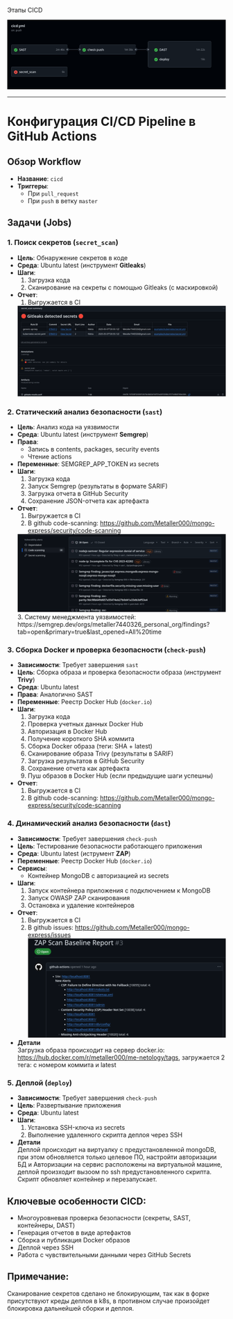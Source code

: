Этапы CICD

<img src="./assets/1.png" title="Home Page showing databases">

***
# Конфигурация CI/CD Pipeline в GitHub Actions

## Обзор Workflow
- **Название**: `cicd`
- **Триггеры**:
  - При `pull_request` 
  - При `push` в ветку `master` 

## Задачи (Jobs) 

### 1. Поиск секретов (`secret_scan`)
- **Цель**: Обнаружение секретов в коде
- **Среда**: Ubuntu latest (инструмент __Gitleaks__)
- **Шаги**:
  1. Загрузка кода
  2. Сканирование на секреты с помощью Gitleaks (с маскировкой)
- **Отчет**:
  1. Выгружается в CI 
    <img src="./assets/4.png" title="Home Page showing databases"> 

### 2. Статический анализ безопасности (`sast`)
- **Цель**: Анализ кода на уязвимости
- **Среда**: Ubuntu latest (инструмент __Semgrep__)
- **Права**:
  - Запись в contents, packages, security events
  - Чтение actions
- **Переменные**: SEMGREP_APP_TOKEN из secrets
- **Шаги**:
  1. Загрузка кода
  2. Запуск Semgrep (результаты в формате SARIF)
  3. Загрузка отчета в GitHub Security
  4. Сохранение JSON-отчета как артефакта
- **Отчет**:
  1. Выгружается в CI  
  2. В github code-scanning: https://github.com/Metaller000/mongo-express/security/code-scanning
  <img src="./assets/3.png" title="Home Page showing databases">
  3. Систему менеджмента уязвимостей: https://semgrep.dev/orgs/metaller7440326_personal_org/findings?tab=open&primary=true&last_opened=All%20time

### 3. Сборка Docker и проверка безопасности (`check-push`)
- **Зависимости**: Требует завершения `sast`
- **Цель**: Сборка образа и проверка безопасности образа (инструмент __Trivy__)
- **Среда**: Ubuntu latest
- **Права**: Аналогично SAST
- **Переменные**: Реестр Docker Hub (`docker.io`)
- **Шаги**:
  1. Загрузка кода
  2. Проверка учетных данных Docker Hub
  3. Авторизация в Docker Hub
  4. Получение короткого SHA коммита
  5. Сборка Docker образа (теги: SHA + latest)
  6. Сканирование образа Trivy (результаты в SARIF)
  7. Загрузка результатов в GitHub Security
  8. Сохранение отчета как артефакта
  9. Пуш образов в Docker Hub (если предыдущие шаги успешны)
- **Отчет**:
  1. Выгружается в CI  
  2. В github code-scanning: https://github.com/Metaller000/mongo-express/security/code-scanning

### 4. Динамический анализ безопасности (`dast`)
- **Зависимости**: Требует завершения `check-push`
- **Цель**: Тестирование безопасности работающего приложения
- **Среда**: Ubuntu latest (иструмент __ZAP__)
- **Переменные**: Реестр Docker Hub (`docker.io`)
- **Сервисы**:
  - Контейнер MongoDB с авторизацией из secrets
- **Шаги**:
  1. Запуск контейнера приложения с подключением к MongoDB
  2. Запуск OWASP ZAP сканирования
  3. Остановка и удаление контейнеров
- **Отчет**:
  1. Выгружается в CI  
  2. В github issues: https://github.com/Metaller000/mongo-express/issues
     <img src="./assets/2.png" title="Home Page showing databases">
- **Детали**    
    Загрузка образа происходит на сервер docker.io: https://hub.docker.com/r/metaller000/me-netology/tags, загружается 2 тега: с номером коммита и latest
    
### 5. Деплой (`deploy`)
- **Зависимости**: Требует завершения `check-push`
- **Цель**: Развертывание приложения
- **Среда**: Ubuntu latest
- **Шаги**:
  1. Установка SSH-ключа из secrets
  2. Выполнение удаленного скрипта деплоя через SSH
- **Детали**    
    Деплой происходит на виртуалку с предустановленной mongoDB, при этом обновляется только целевое ПО, настройти авторизации БД и Авторизации на сервис расположены на виртуальной машине, деплой произходит вызоом по ssh предустановленного скрипта. Скрипт обновляет контейнер и перезапускает.    
    
## Ключевые особенности CICD:
- Многоуровневая проверка безопасности (секреты, SAST, контейнеры, DAST)
- Генерация отчетов в виде артефактов
- Сборка и публикация Docker образов
- Деплой через SSH
- Работа с чувствительными данными через GitHub Secrets


## Примечание:
Сканирование секретов сделано не блокирующим, так как в форке присутствуют креды деплоя в k8s, в противном случае произойдет блокировка дальнейшей сборки и деплоя.
